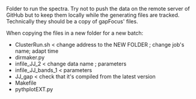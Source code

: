 Folder to run the spectra. Try not to push the data on the remote server of GitHub but to keep them locally while the generating files are tracked. Technically they should be a copy of gapFocus' files.

When copying the files in a new folder for a new batch:
* ClusterRun.sh < change address to the NEW FOLDER ; change job's name; adapt time
* dirmaker.py
* infile_JJ_2 < change data name ; parameters
* infile_JJ_bands_1 < parameters
* JJ_gap < check that it's compiled from the latest version
* Makefile
* pythplotEXT.py